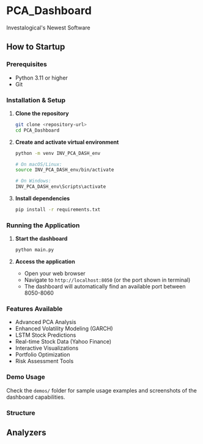 # PCA_Dashboard
Investalogical's Newest Software

## How to Startup

### Prerequisites
- Python 3.11 or higher
- Git

### Installation & Setup

1. **Clone the repository**
   ```bash
   git clone <repository-url>
   cd PCA_Dashboard
   ```

2. **Create and activate virtual environment**
   ```bash
   python -m venv INV_PCA_DASH_env
   
   # On macOS/Linux:
   source INV_PCA_DASH_env/bin/activate
   
   # On Windows:
   INV_PCA_DASH_env\Scripts\activate
   ```

3. **Install dependencies**
   ```bash
   pip install -r requirements.txt
   ```

### Running the Application

1. **Start the dashboard**
   ```bash
   python main.py
   ```

2. **Access the application**
   - Open your web browser
   - Navigate to `http://localhost:8050` (or the port shown in terminal)
   - The dashboard will automatically find an available port between 8050-8060

### Features Available
- Advanced PCA Analysis
- Enhanced Volatility Modeling (GARCH)
- LSTM Stock Predictions
- Real-time Stock Data (Yahoo Finance)
- Interactive Visualizations
- Portfolio Optimization
- Risk Assessment Tools

### Demo Usage
Check the `demos/` folder for sample usage examples and screenshots of the dashboard capabilities.

### Structure 
## Analyzers 